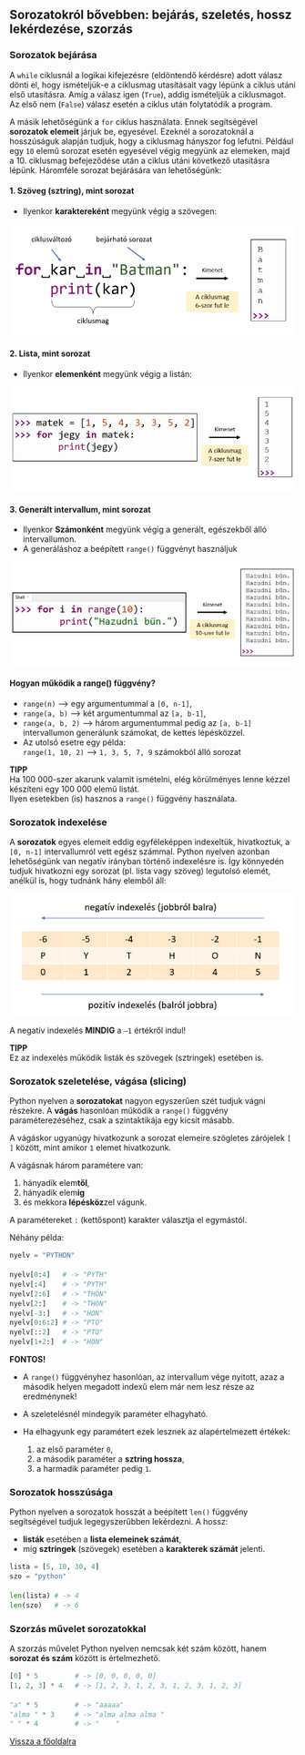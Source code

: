 ## Sorozatokról bővebben: bejárás, szeletés, hossz lekérdezése, szorzás

### Sorozatok bejárása

A `while` ciklusnál a logikai kifejezésre (eldöntendő kérdésre) adott válasz dönti el, hogy ismételjük-e a ciklusmag utasításait vagy lépünk a ciklus utáni első utasításra. Amíg  a válasz igen (`True`), addig ismételjük a ciklusmagot. Az első nem (`False`) válasz esetén a ciklus után folytatódik a program.

A másik lehetőségünk a `for` ciklus használata. Ennek segítségével **sorozatok elemeit** járjuk be, egyesével. Ezeknél a sorozatoknál a hosszúságuk alapján tudjuk, hogy a ciklusmag hányszor fog lefutni. Például egy `10` elemű sorozat esetén egyesével végig megyünk az elemeken, majd a 10. ciklusmag befejeződése után a ciklus utáni következő utasításra lépünk. Háromféle sorozat bejárására van lehetőségünk:

#### **1. Szöveg (sztring), mint sorozat**
- Ilyenkor **karaktereként** megyünk végig a szövegen:

![Sztring for](sztring_for.png "Sztring for")

#### **2. Lista, mint sorozat**
- Ilyenkor **elemenként** megyünk végig a listán:

![Lista for](lista_for.png "Lista for")

#### **3. Generált intervallum, mint sorozat**
- Ilyenkor **Számonként** megyünk végig a generált, egészekből álló intervallumon.
- A generáláshoz a beépített `range()` függvényt használjuk

![Range for](range_for.png "Range for")

#### Hogyan működik a range() függvény?
- `range(n)` —> egy argumentummal a `[0, n-1]`,
- `range(a, b)` —> két argumentummal az `[a, b-1]`,
- `range(a, b, 2)` —> három argumentummal pedig az `[a, b-1]` intervallumon generálunk számokat, de kettes lépésközzel.
- Az utolsó esetre egy példa: <br>`range(1, 10, 2)` —> `1, 3, 5, 7, 9` számokból álló sorozat

**TIPP**<br>
Ha 100 000-szer akarunk valamit ismételni, elég körülményes lenne kézzel készíteni egy 100 000 elemű listát.<br>
Ilyen esetekben (is) hasznos a `range()` függvény használata.

### Sorozatok indexelése

A **sorozatok** egyes elemeit eddig egyféleképpen indexeltük, hivatkoztuk, a `[0, n-1]` intervallumról vett egész számmal. Python nyelven azonban lehetőségünk van negatív irányban történő indexelésre is. Így könnyedén tudjuk hivatkozni egy sorozat (pl. lista vagy szöveg) legutolsó elemét, anélkül is, hogy tudnánk hány elemből áll:

![Sorozatok indexelése](sorozat_indexeles.png "Sorozatok indexelése")

A negatív indexelés **MINDIG** a `–1` 
értékről indul!

**TIPP**<br>
Ez az indexelés működik listák és szövegek (sztringek) esetében is.

### Sorozatok szeletelése, vágása (slicing)

Python nyelven a **sorozatokat** nagyon egyszerűen szét tudjuk vágni részekre. A **vágás** hasonlóan működik a `range()` függvény paraméterezéséhez, csak a szintaktikája egy kicsit másabb.

A vágáskor ugyanúgy hivatkozunk a sorozat elemeire szögletes zárójelek `[ ]` között, mint amikor `1` elemet hivatkozunk.

A vágásnak három paramétere van: 
1. hányadik elem**től**, 
2. hányadik elem**ig** 
3. és mekkora **lépésköz**zel vágunk.

A paramétereket `:` (kettőspont) karakter választja el egymástól.

Néhány példa:

```python
nyelv = "PYTHON"

nyelv[0:4]   # -> "PYTH"
nyelv[:4]    # -> "PYTH"
nyelv[2:6]   # -> "THON"
nyelv[2:]    # -> "THON"
nyelv[-3:]   # -> "HON"
nyelv[0:6:2] # -> "PTO"
nyelv[::2]   # -> "PTO"
nyelv[1+2:]  # -> "HON"
```

**FONTOS!**<br>
- A `range()` függvényhez hasonlóan, az intervallum vége nyitott, azaz a második helyen megadott indexű elem már nem lesz része az eredménynek!

- A szeletelésnél mindegyik paraméter elhagyható. 

- Ha elhagyunk egy paramétert ezek lesznek az alapértelmezett értékek:
    1. az első paraméter `0`,
    2. a második paraméter a **sztring hossza**,
    3. a harmadik paraméter pedig `1`.

### Sorozatok hosszúsága

Python nyelven a sorozatok hosszát a beépített `len()` függvény segítségével tudjuk legegyszerűbben lekérdezni. A hossz:
- **listák** esetében a **lista elemeinek számát**,
- míg **sztringek** (szövegek) esetében a **karakterek számát** jelenti.

```python
lista = [5, 10, 30, 4]
szo = "python"

len(lista) # -> 4
len(szo)   # -> 6
```
### Szorzás művelet sorozatokkal

A szorzás művelet Python nyelven nemcsak két szám között, hanem **sorozat és szám** között is értelmezhető.

```python
[0] * 5         # -> [0, 0, 0, 0, 0]
[1, 2, 3] * 4   # -> [1, 2, 3, 1, 2, 3, 1, 2, 3, 1, 2, 3]

"a" * 5         # -> "aaaaa"
"alma " * 3     # -> "alma alma alma "
" " * 4         # -> "    "
```

[Vissza a főoldalra](../README.md)